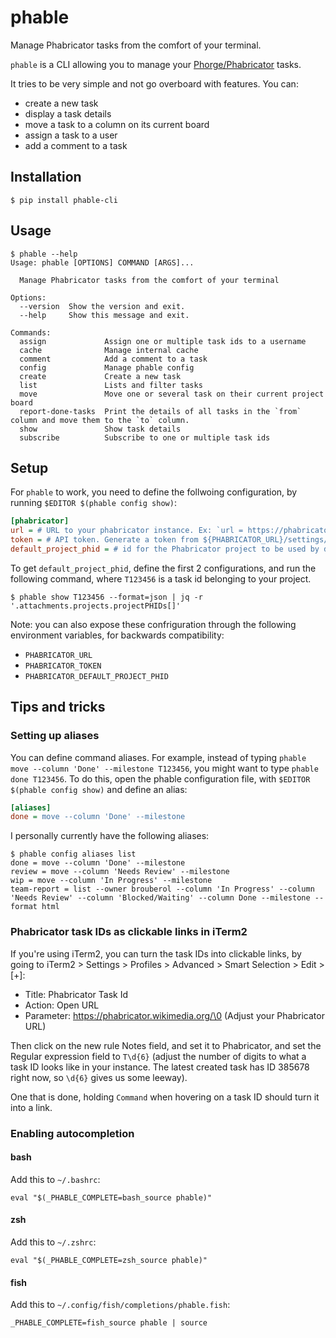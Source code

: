 # phable
Manage Phabricator tasks from the comfort of your terminal.

`phable` is a CLI allowing you to manage your [Phorge/Phabricator](https://we.phorge.it) tasks.

It tries to be very simple and not go overboard with features. You can:
- create a new task
- display a task details
- move a task to a column on its current board
- assign a task to a user
- add a comment to a task

## Installation

```console
$ pip install phable-cli
```

## Usage

```console
$ phable --help
Usage: phable [OPTIONS] COMMAND [ARGS]...

  Manage Phabricator tasks from the comfort of your terminal

Options:
  --version  Show the version and exit.
  --help     Show this message and exit.

Commands:
  assign             Assign one or multiple task ids to a username
  cache              Manage internal cache
  comment            Add a comment to a task
  config             Manage phable config
  create             Create a new task
  list               Lists and filter tasks
  move               Move one or several task on their current project board
  report-done-tasks  Print the details of all tasks in the `from` column and move them to the `to` column.
  show               Show task details
  subscribe          Subscribe to one or multiple task ids
```

## Setup

For `phable` to work, you need to define the follwoing configuration, by running `$EDITOR $(phable config show)`:

```ini
[phabricator]
url = # URL to your phabricator instance. Ex: `url = https://phabricator.wikimedia.org`
token = # API token. Generate a token from ${PHABRICATOR_URL}/settings/user/${YOUR_USERNAME}/page/apitokens/
default_project_phid = # id for the Phabricator project to be used by default when creating tasks.
```

To get `default_project_phid`, define the first 2 configurations, and run the following command, where `T123456` is a task id belonging to your project.

```console
$ phable show T123456 --format=json | jq -r '.attachments.projects.projectPHIDs[]'
```

Note: you can also expose these confriguration through the following environment variables, for backwards compatibility:
- `PHABRICATOR_URL`
- `PHABRICATOR_TOKEN`
- `PHABRICATOR_DEFAULT_PROJECT_PHID`

## Tips and tricks

### Setting up aliases
You can define command aliases. For example, instead of typing `phable move --column 'Done' --milestone T123456`, you might want to type `phable done T123456`. To do this, open the phable configuration file, with `$EDITOR $(phable config show)` and define an alias:

```ini
[aliases]
done = move --column 'Done' --milestone
```

I personally currently have the following aliases:
```console
$ phable config aliases list
done = move --column 'Done' --milestone
review = move --column 'Needs Review' --milestone
wip = move --column 'In Progress' --milestone
team-report = list --owner brouberol --column 'In Progress' --column 'Needs Review' --column 'Blocked/Waiting' --column Done --milestone --format html
```

### Phabricator task IDs as clickable links in iTerm2
If you're using iTerm2, you can turn the task IDs into clickable links, by going to iTerm2 > Settings > Profiles > Advanced > Smart Selection > Edit > [+]:
- Title: Phabricator Task Id
- Action: Open URL
- Parameter: https://phabricator.wikimedia.org/\0 (Adjust your Phabricator URL)

Then click on the new rule Notes field, and set it to Phabricator, and set the Regular expression field to `T\d{6}` (adjust the number of digits to what a task ID looks like in your instance. The latest created task has ID 385678 right now, so `\d{6}` gives us some leeway).

One that is done, holding `Command` when hovering on a task ID should turn it into a link.

### Enabling autocompletion

#### bash

Add this to `~/.bashrc`:
```
eval "$(_PHABLE_COMPLETE=bash_source phable)"
```

#### zsh

Add this to `~/.zshrc`:

```
eval "$(_PHABLE_COMPLETE=zsh_source phable)"
```

#### fish

Add this to `~/.config/fish/completions/phable.fish`:

```
_PHABLE_COMPLETE=fish_source phable | source
```


